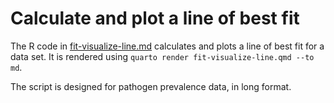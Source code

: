 # Calculate and plot a line of best fit

The R code in [fit-visualize-line.md](fit-visualize-line.md) calculates and plots a line of best fit for a data set. It is rendered using `quarto render fit-visualize-line.qmd --to md`.

The script is designed for pathogen prevalence data, in long format.
